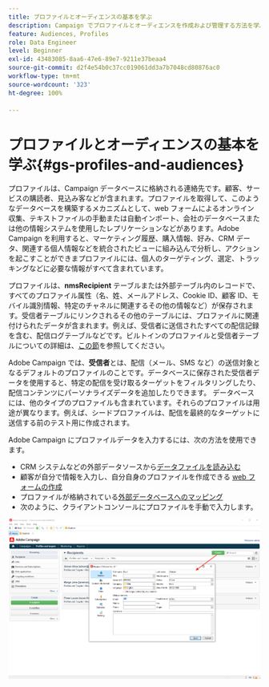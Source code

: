 ```yaml
---
title: プロファイルとオーディエンスの基本を学ぶ
description: Campaign でプロファイルとオーディエンスを作成および管理する方法を学ぶ
feature: Audiences, Profiles
role: Data Engineer
level: Beginner
exl-id: 43483085-8aa6-47e6-89e7-9211e37beaa4
source-git-commit: d2f4e54b0c37cc019061dd3a7b7048cd80876ac0
workflow-type: tm+mt
source-wordcount: '323'
ht-degree: 100%

---
```


# プロファイルとオーディエンスの基本を学ぶ{#gs-profiles-and-audiences}

プロファイルは、Campaign データベースに格納される連絡先です。顧客、サービスの購読者、見込み客などが含まれます。プロファイルを取得して、このようなデータベースを構築するメカニズムとして、web フォームによるオンライン収集、テキストファイルの手動または自動インポート、会社のデータベースまたは他の情報システムを使用したレプリケーションなどがあります。Adobe Campaign を利用すると、マーケティング履歴、購入情報、好み、CRM データ、関連する個人情報などを統合されたビューに組み込んで分析し、アクションを起こすことができまプロファイルには、個人のターゲティング、選定、トラッキングなどに必要な情報がすべて含まれています。

プロファイルは、**nmsRecipient** テーブルまたは外部テーブル内のレコードで、すべてのプロファイル属性（名、姓、メールアドレス、Cookie ID、顧客 ID、モバイル識別情報、特定のチャネルに関連するその他の情報など）が保存されます。受信者テーブルにリンクされるその他のテーブルには、プロファイルに関連付けられたデータが含まれます。例えば、受信者に送信されたすべての配信記録を含む、配信ログテーブルなどです。ビルトインのプロファイルと受信者テーブルについての詳細は、[この節](../dev/datamodel.md#ootb-profiles)を参照してください。

Adobe Campaign では、**受信者**&#x200B;とは、配信（メール、SMS など）の送信対象となるデフォルトのプロファイルのことです。データベースに保存された受信者データを使用すると、特定の配信を受け取るターゲットをフィルタリングしたり、配信コンテンツにパーソナライズデータを追加したりできます。 データベースには、他のタイプのプロファイルも含まれています。それらのプロファイルは用途が異なります。例えば、シードプロファイルは、配信を最終的なターゲットに送信する前のテスト用に作成されます。


Adobe Campaign にプロファイルデータを入力するには、次の方法を使用できます。

* CRM システムなどの外部データソースから[データファイルを読み込む](../start/import.md)
* 顧客が自分で情報を入力し、自分自身のプロファイルを作成できる [web フォームの作成](../dev/webapps.md)
* プロファイルが格納されている[外部データベースへのマッピング](../connect/fda.md)
* 次のように、クライアントコンソールにプロファイルを手動で入力します。

![](assets/create-profile.png)

<!--You can also select your message audience in an external file: recipients are stored not in the database, but in files. These are known as “external” deliveries. These contacts can be imported or not in Adobe Campaign. [Learn more](external-profiles.md).-->
